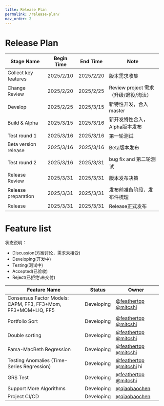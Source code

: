 ```yaml
---
title: Release Plan
permalink: /release-plan/
nav_order: 2
---
```


# Release Plan

| Stage Name                    | Begin Time | End Time  | Note                                               |
| ----------------------------- | ---------- | --------- | -------------------------------------------------- |
| Collect key features          | 2025/2/10  | 2025/2/20 | 版本需求收集|
| Change Review                 | 2025/2/20  | 2025/2/25 | Review project 需求（升级/退役/淘汰）|
| Develop                       | 2025/2/25  | 2025/3/15 | 新特性开发，合入master|
| Build & Alpha                 | 2025/3/15  | 2025/3/16 | 新开发特性合入，Alpha版本发布|
| Test round 1                  | 2025/3/16  | 2025/3/16 | 第一轮测试|
| Beta version release          | 2025/3/16  | 2025/3/16 | Beta版本发布|
| Test round 2                  | 2025/3/16  | 2025/3/31 | bug fix and 第二轮测试|
| Release Review                | 2025/3/31  | 2025/3/31 | 版本发布决策|
| Release preparation           | 2025/3/31  | 2025/3/31 | 发布前准备阶段，发布件梳理|
| Release                       | 2025/3/31  | 2025/3/31 | Release正式发布|





# Feature list

状态说明：

- Discussion(方案讨论，需求未接受)
- Developing(开发中)
- Testing(测试中)
- Accepted(已验收)
- Reject(已拒绝\未交付)


| Feature Name | Status | Owner |
| ------------ | ------ | ----- |
| Consensus Factor Models: CAPM, FF3, FF3+Mom, FF3+MOM+LIQ, FF5 | Developing | [@feathertop](https://github.com/feathertop) [@mitcshi](https://github.com/mitcshi) |
| Portfolio Sort | Developing | [@feathertop](https://github.com/feathertop) [@mitcshi](https://github.com/mitcshi)  |
| Double sorting | Developing | [@feathertop](https://github.com/feathertop) [@mitcshi](https://github.com/mitcshi) |
| Fama-MacBeth Regression | Developing |  [@feathertop](https://github.com/feathertop) [@mitcshi](https://github.com/mitcshi)  |
| Testing Anomalies (Time-Series Regression) | Developing | [@feathertop](https://github.com/feathertop) [@mitcshi](https://github.com/mitcshi) hi |
| GRS Test | Developing |  [@feathertop](https://github.com/feathertop) [@mitcshi](https://github.com/mitcshi)  |
| Support More Algorithms | Developing | [@qiaobaochen](https://github.com/qiaobaochen) |
| Project CI/CD | Developing | [@qiaobaochen](https://github.com/qiaobaochen)|
